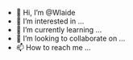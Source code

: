 - 👋 Hi, I’m @Wlaide
- 👀 I’m interested in ...
- 🌱 I’m currently learning ...
- 💞️ I’m looking to collaborate on ...
- 📫 How to reach me ...

<!---
Wlaide/Wlaide is a ✨ special ✨ repository because its `README.md` (this file) appears on your GitHub profile.
You can click the Preview link to take a look at your changes.
--->
